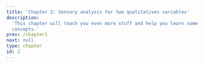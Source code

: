 ```yaml
---
title: 'Chapter 2: Sensory analysis for two qualitatives variables'
description:
  'This chapter will teach you even more stuff and help you learn some new
  concepts.'
prev: /chapter1
next: null
type: chapter
id: 2
---
```


<exercise id="1" title="Representation of sensory attributes and bivariate analysis">
</exercise>

<exercise id="2" title="Concept of independance">
</exercise>

<exercise id="3" title="Deviation to the independance">
</exercise>

<exercise id="5" title="Inertia">
</exercise>

<exercise id="6" title="CA">
</exercise>

<exercise id="4" title="Categories involvement in independance">
</exercise>